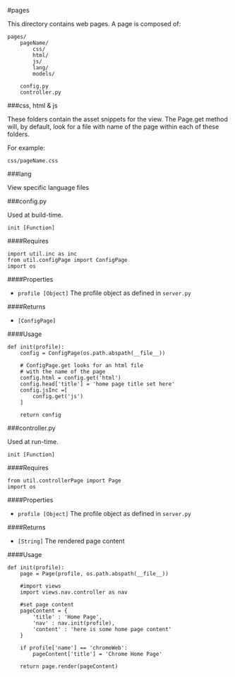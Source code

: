 #pages

This directory contains web pages.  A page is composed of:

	pages/
		pageName/
			css/
			html/
			js/
			lang/
			models/

		config.py
		controller.py

###css, html & js

These folders contain the asset snippets for the view.  The Page.get method will, by default, look for a file with name of the page within each of these folders.

For example:
	
	css/pageName.css

###lang

View specific language files

###config.py

Used at build-time.  

`init [Function]`

####Requires

	import util.inc as inc
	from util.configPage import ConfigPage
	import os

####Properties

- `profile [Object]` The profile object as defined in `server.py`

####Returns

- `[ConfigPage]`

####Usage

	def init(profile):
		config = ConfigPage(os.path.abspath(__file__))
	
		# ConfigPage.get looks for an html file
		# with the name of the page
		config.html = config.get('html')
		config.head['title'] = 'home page title set here'
		config.jsInc =[
			config.get('js')
		]
	
		return config

###controller.py

Used at run-time.  

`init [Function]`

####Requires

	from util.controllerPage import Page
	import os

####Properties

- `profile [Object]` The profile object as defined in `server.py`

####Returns

- `[String]` The rendered page content

####Usage

	def init(profile):
		page = Page(profile, os.path.abspath(__file__))
	
		#import views
		import views.nav.controller as nav
	
		#set page content
		pageContent = {
			'title' : 'Home Page',
			'nav' : nav.init(profile),
			'content' : 'here is some home page content'
		}
	
		if profile['name'] == 'chromeWeb':
			pageContent['title'] = 'Chrome Home Page'
	
		return page.render(pageContent)